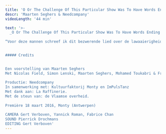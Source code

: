 ```yaml
---
title: 'O Or The Challenge Of This Particular Show Was To Have Words Ending In O'
descr: 'Maarten Seghers & Needcompany'
videoLength: '44 min'

text: '>-
  _O Or The Challenge Of This Particular Show Was To Have Words Ending In O is e_en Needcompany productie van Maarten Seghers in confrontatie met beeldend kunstenaars, muzikanten en dansers Fritz Welch, Simon Lenski, Nicolas Field en Mohamed Toukabri.  
  
“Voor deze mannen schreef ik dit bezwerende lied over de lawaaierigheid van het troosten. _The Challenge Of This Particular Show Was To Have Words Ending In O_ is een gevecht tussen koppige ritmiek en melodische stroop. Deze waarheid wordt verpatst: de verwondering over het bijna niets.” – Maarten Seghers  
‍

##### Credits

‍  
Een voorstelling van Maarten Seghers  
Met Nicolas Field, Simon Lenski, Maarten Seghers, Mohamed Toukabri & Fritz Welch  
  
Productie: Needcompany  
In samenwerking met: Kultuurfaktorij Monty en ImPulsTanz  
Met dank aan: La Raffinerie.  
Met de steun van: de Vlaamse overheid.  
  
Première 18 maart 2016, Monty (Antwerpen)  
  
CAMERA Gert Verboven, Yannick Roman, Fabrice Chan  
SOUND Pierrick Drochmans  
EDITING Gert Verboven'
---
```

